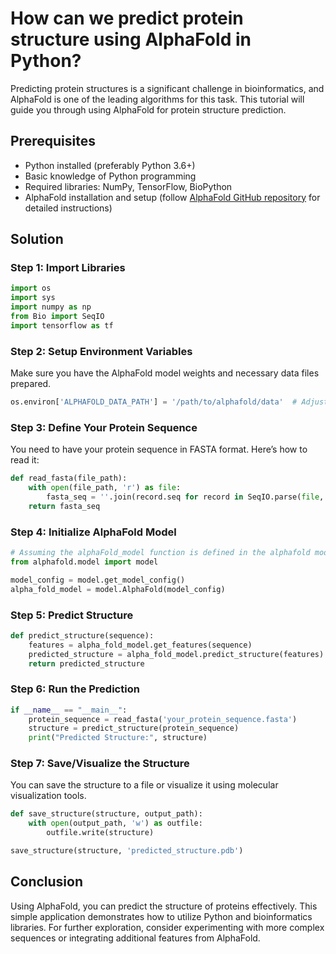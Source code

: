 # How can we predict protein structure using AlphaFold in Python?

Predicting protein structures is a significant challenge in bioinformatics, and AlphaFold is one of the leading algorithms for this task. This tutorial will guide you through using AlphaFold for protein structure prediction.

## Prerequisites

- Python installed (preferably Python 3.6+)
- Basic knowledge of Python programming
- Required libraries: NumPy, TensorFlow, BioPython
- AlphaFold installation and setup (follow [AlphaFold GitHub repository](https://github.com/deepmind/alphafold) for detailed instructions)

## Solution

### Step 1: Import Libraries

```python
import os
import sys
import numpy as np
from Bio import SeqIO
import tensorflow as tf
```

### Step 2: Setup Environment Variables

Make sure you have the AlphaFold model weights and necessary data files prepared.

```python
os.environ['ALPHAFOLD_DATA_PATH'] = '/path/to/alphafold/data'  # Adjust path
```

### Step 3: Define Your Protein Sequence

You need to have your protein sequence in FASTA format. Here’s how to read it:

```python
def read_fasta(file_path):
    with open(file_path, 'r') as file:
        fasta_seq = ''.join(record.seq for record in SeqIO.parse(file, 'fasta'))
    return fasta_seq
```

### Step 4: Initialize AlphaFold Model

```python
# Assuming the alphaFold_model function is defined in the alphafold module
from alphafold.model import model

model_config = model.get_model_config()
alpha_fold_model = model.AlphaFold(model_config)
```

### Step 5: Predict Structure

```python
def predict_structure(sequence):
    features = alpha_fold_model.get_features(sequence)
    predicted_structure = alpha_fold_model.predict_structure(features)
    return predicted_structure
```

### Step 6: Run the Prediction

```python
if __name__ == "__main__":
    protein_sequence = read_fasta('your_protein_sequence.fasta')
    structure = predict_structure(protein_sequence)
    print("Predicted Structure:", structure)
```

### Step 7: Save/Visualize the Structure

You can save the structure to a file or visualize it using molecular visualization tools.

```python
def save_structure(structure, output_path):
    with open(output_path, 'w') as outfile:
        outfile.write(structure)

save_structure(structure, 'predicted_structure.pdb')
```

## Conclusion

Using AlphaFold, you can predict the structure of proteins effectively. This simple application demonstrates how to utilize Python and bioinformatics libraries. For further exploration, consider experimenting with more complex sequences or integrating additional features from AlphaFold.